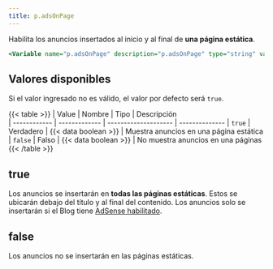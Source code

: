 ```yaml
---
title: p.adsOnPage
---
```


Habilita los anuncios insertados al inicio y al final de **una página estática**.

```xml
<Variable name="p.adsOnPage" description="p.adsOnPage" type="string" value="false"/>
```

## Valores disponibles

Si el valor ingresado no es válido, el valor por defecto será `true`.

{{< table >}}
| Value        | Nombre        | Tipo                 | Descripción   
| ------------ | ------------- | -------------------- | --------------
| `true`       | Verdadero     | {{< data boolean >}} | Muestra anuncios en una página estática
| `false`      | Falso         | {{< data boolean >}} | No muestra anuncios en una páginas
{{< /table >}}


## true

Los anuncios se insertarán en **todas las páginas estáticas**. Estos se ubicarán debajo del título y al final del contenido. Los anuncios solo se insertarán si el Blog tiene [AdSense habilitado](https://support.google.com/blogger/answer/1269077).

## false

Los anuncios no se insertarán en las páginas estáticas.
